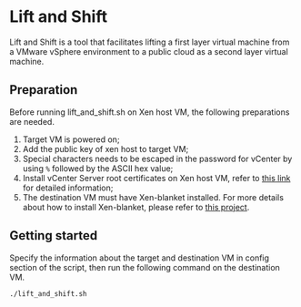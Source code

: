 # Lift and Shift
Lift and Shift is a tool that facilitates lifting a first layer virtual machine from a VMware vSphere environment to a public cloud as a second layer virtual machine. 

## Preparation
Before running lift_and_shift.sh on Xen host VM, the following preparations are needed.
1. Target VM is powered on;
2. Add the public key of xen host to target VM;
3. Special characters needs to be escaped in the password for vCenter by using `%` followed by the ASCII hex value;
4. Install vCenter Server root certificates on Xen host VM, refer to [this link](https://kb.vmware.com/s/article/2108294#certificate_download_in_small_deployments) for detailed information;
5. The destination VM must have Xen-blanket installed. For more details about how to install Xen-blanket, please refer to [this project](https://github.com/Exotanium/Xen-Blanket-NG).

## Getting started
Specify the information about the target and destination VM in config section of the script, then run the following command on the destination VM.  

```./lift_and_shift.sh```
